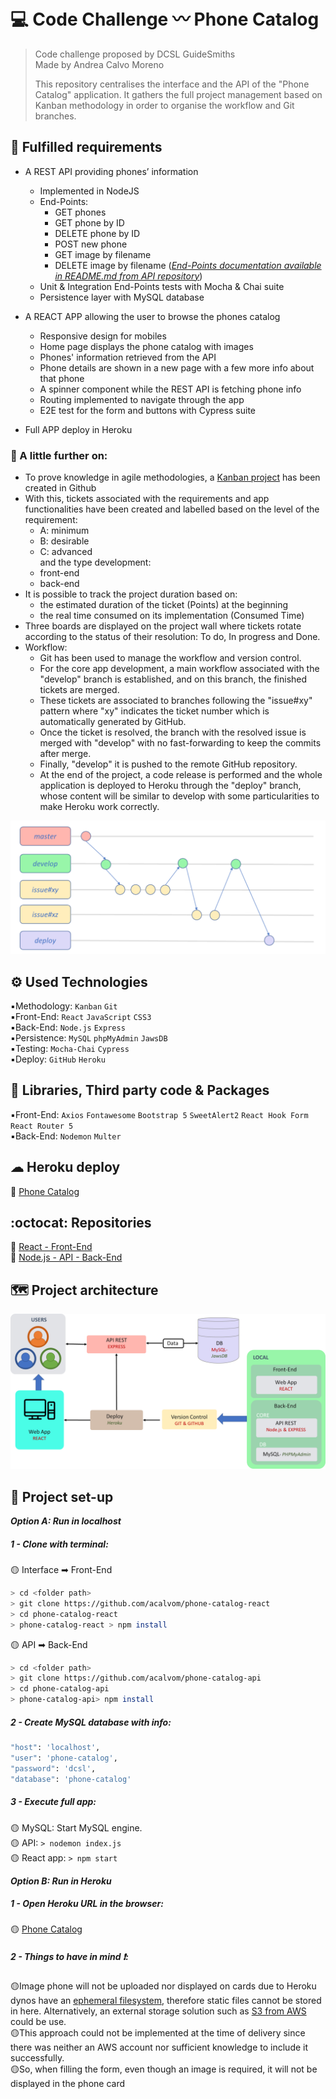 # 💻 Code Challenge 〰️ Phone Catalog
> Code challenge proposed by DCSL GuideSmiths  
> Made by Andrea Calvo Moreno
>
> This repository centralises the interface and the API of the "Phone Catalog" application. 
  It gathers the full project management based on Kanban methodology in order to organise the workflow and Git branches.

## 🎯 Fulfilled requirements
 - A REST API providing phones’ information
   - Implemented in NodeJS
   - End-Points: 
        * GET phones
        * GET phone by ID
        * DELETE phone by ID
        * POST new phone  
        * GET image by filename 
        * DELETE image by filename 
        (*[End-Points documentation available in README.md from API repository](https://github.com/acalvom/phone-catalog-api#end-points-documentation)*)
   - Unit & Integration End-Points tests with Mocha & Chai suite
   - Persistence layer with MySQL database
 
 - A REACT APP allowing the user to browse the phones catalog
   - Responsive design for mobiles
   - Home page displays the phone catalog with images
   - Phones' information retrieved from the API
   - Phone details are shown in a new page with a few more info about that phone
   - A spinner component while the REST API is fetching phone info
   - Routing implemented to navigate through the app
   - E2E test for the form and buttons with Cypress suite
   
 - Full APP deploy in Heroku
 
### 👣 A little further on:  
 - To prove knowledge in agile methodologies, a [Kanban project](https://github.com/acalvom/phone-catalog-board/projects/1) has been created in Github  
 - With this, tickets associated with the requirements and app functionalities have been created and labelled based on the level of the requirement:
     - A: minimum
     - B: desirable
     - C: advanced  
and the type development:
     - front-end 
     - back-end  
 - It is possible to track the project duration based on:
     - the estimated duration of the ticket (Points) at the beginning 
     - the real time consumed on its implementation (Consumed Time)  
 - Three boards are displayed on the project wall where tickets rotate according to the status of their resolution: To do, In progress and Done.
 - Workflow:
     - Git has been used to manage the workflow and version control. 
     - For the core app development, a main workflow associated with the "develop" branch is established, and on this branch, the finished tickets are merged.
     - These tickets are associated to branches following the "issue#xy" pattern where "xy" indicates the ticket number which is automatically generated by GitHub.
     - Once the ticket is resolved, the branch with the resolved issue is merged with "develop" with no fast-forwarding to keep the commits after merge.
     - Finally, "develop" it is pushed to the remote GitHub repository.
     - At the end of the project, a code release is performed and the whole application is deployed to Heroku through the "deploy" branch, whose content will be similar to develop with some particularities to make Heroku work correctly.

![alt text](https://github.com/acalvom/phone-catalog-board/blob/master/project_workflow.png?raw=true)
 
  
## ⚙️ Used Technologies
▪️Methodology: `Kanban` `Git`  
▪️Front-End: `React` `JavaScript` `CSS3`  
▪️Back-End: `Node.js` `Express`  
▪️Persistence: `MySQL` `phpMyAdmin` `JawsDB`  
▪️Testing: `Mocha-Chai` `Cypress`  
▪️Deploy: `GitHub` `Heroku` 
      

## 🔖 Libraries, Third party code & Packages
▪️Front-End: `Axios` `Fontawesome` `Bootstrap 5` `SweetAlert2` `React Hook Form` `React Router 5`  
▪️Back-End: `Nodemon` `Multer`

## ☁ Heroku deploy
🔗 [Phone Catalog](https://phone-catalog-acalvom.herokuapp.com/)  

## :octocat: Repositories  
🔗 [React - Front-End](https://github.com/acalvom/phone-catalog-react)  
🔗 [Node.js - API - Back-End](https://github.com/acalvom/phone-catalog-api)  

## 🗺️  Project architecture
![alt text](https://github.com/acalvom/phone-catalog-board/blob/master/project_architecture.png?raw=true)

## 🏁 Project set-up

***Option A: Run in localhost***

##### 1 - Clone with terminal:
🟡 Interface ➡ Front-End
```sh
> cd <folder path>
> git clone https://github.com/acalvom/phone-catalog-react
> cd phone-catalog-react
> phone-catalog-react > npm install
```
🟡 API ➡ Back-End
```sh
> cd <folder path>
> git clone https://github.com/acalvom/phone-catalog-api
> cd phone-catalog-api
> phone-catalog-api> npm install
```
##### 2 - Create MySQL database with info:
```sh
"host": 'localhost',
"user": 'phone-catalog',
"password": 'dcsl',
"database": 'phone-catalog'
```
##### 3 - Execute full app:
🟡 MySQL: Start MySQL engine.     
🟡 API: `> nodemon index.js`    
🟡 React app: `> npm start`  

***Option B: Run in Heroku***

##### 1 - Open Heroku URL in the browser:
🟡 [Phone Catalog](https://phone-catalog-acalvom.herokuapp.com/)  

##### 2 - Things to have in mind ❗:
🟡Image phone will not be uploaded nor displayed on cards due to Heroku dynos have an [ephemeral filesystem](https://devcenter.heroku.com/articles/dynos#ephemeral-filesystem), therefore
static files cannot be stored in here. Alternatively, an external storage solution such as [S3 from AWS](https://aws.amazon.com/es/s3/)
could be use.  
🟡This approach could not be implemented at the time of delivery since there was neither an AWS account nor sufficient knowledge to include it successfully.   
🟡So, when filling the form, even though an image is required, it will not be displayed in the phone card
